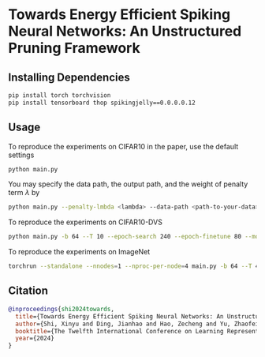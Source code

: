 # Towards Energy Efficient Spiking Neural Networks: An Unstructured Pruning Framework

## Installing Dependencies

```bash
pip install torch torchvision
pip install tensorboard thop spikingjelly==0.0.0.0.12
```

## Usage

To reproduce the experiments on CIFAR10 in the paper, use the default settings

```bash
python main.py
```

You may specify the data path, the output path, and the weight of penalty term $\lambda$ by

```bash
python main.py --penalty-lmbda <lambda> --data-path <path-to-your-data> --output-dir <path>
```

To reproduce the experiments on CIFAR10-DVS

```bash
python main.py -b 64 --T 10 --epoch-search 240 --epoch-finetune 80 --model VGGSNN --dataset CIFAR10DVS --augment --search-lr 0.025 --prune-lr 0.001 --finetune-lr 0.0025 --optimizer SGD --prune-optimizer Adam --criterion CE --search-lr-scheduler Cosine --finetune-lr-scheduler Cosine --TET --penalty-lmbda <lambda> --data-path <path-to-your-data> --output-dir <path>
```

To reproduce the experiments on ImageNet

```bash
torchrun --standalone --nnodes=1 --nproc-per-node=4 main.py -b 64 --T 4 --epoch-search 280 --epoch-finetune 40 --model sew_resnet18 --dataset ImageNet --search-lr 0.001 --finetune-lr 0.0001 --criterion CE --search-lr-scheduler Cosine --finetune-lr-scheduler Cosine --penalty-lmbda <lambda> --data-path <path-to-your-data> --output-dir <path>
```

## Citation

```bibtex
@inproceedings{shi2024towards,
  title={Towards Energy Efficient Spiking Neural Networks: An Unstructured Pruning Framework},
  author={Shi, Xinyu and Ding, Jianhao and Hao, Zecheng and Yu, Zhaofei},
  booktitle={The Twelfth International Conference on Learning Representations},
  year={2024}
}
```
